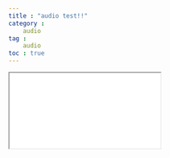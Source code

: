 ```yaml
---
title : "audio test!!"
category :
    audio
tag :
    audio
toc : true
---
```


<iframe src="assets/audio/sample1.mp3" allow="autoplay" id="audio"></iframe>